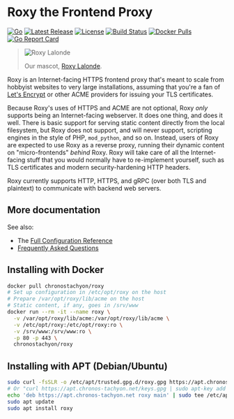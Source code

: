 # Roxy the Frontend Proxy

[![Go](https://img.shields.io/github/go-mod/go-version/chronos-tachyon/roxy)](https://golang.org/)
[![Latest Release](https://img.shields.io/github/v/release/chronos-tachyon/roxy?sort=semver)](https://github.com/chronos-tachyon/roxy/releases)
[![License](https://img.shields.io/badge/license-Hippocratic%202.1-brightgreen)](https://firstdonoharm.dev/version/2/1/license/)
[![Build Status](https://img.shields.io/github/workflow/status/chronos-tachyon/roxy/Go)](https://github.com/chronos-tachyon/roxy/actions/workflows/go.yml)
[![Docker Pulls](https://img.shields.io/docker/pulls/chronostachyon/roxy)](https://hub.docker.com/r/chronostachyon/roxy)
[![Go Report Card](https://goreportcard.com/badge/github.com/chronos-tachyon/roxy)](https://goreportcard.com/report/github.com/chronos-tachyon/roxy)

> ![Roxy Lalonde](https://chronos-tachyon.net/img/roxy-lalonde.png)
> 
> Our mascot, [Roxy Lalonde](https://mspaintadventures.fandom.com/wiki/Roxy_Lalonde).

Roxy is an Internet-facing HTTPS frontend proxy that's meant to scale from
hobbyist websites to very large installations, assuming that you're a fan of
[Let's Encrypt](https://letsencrypt.org/) or other ACME providers for issuing
your TLS certificates.

Because Roxy's uses of HTTPS and ACME are not optional, Roxy _only_ supports
being an Internet-facing webserver.  It does one thing, and does it well.
There is basic support for serving static content directly from the local
filesystem, but Roxy does not support, and will never support, scripting
engines in the style of PHP, `mod_python`, and so on.  Instead, users of
Roxy are expected to use Roxy as a reverse proxy, running their dynamic
content on "micro-frontends" _behind_ Roxy.  Roxy will take care of all the
Internet-facing stuff that you would normally have to re-implement yourself,
such as TLS certificates and modern security-hardening HTTP headers.

Roxy currently supports HTTP, HTTPS, and gRPC (over both TLS and plaintext) to
communicate with backend web servers.

## More documentation

See also:
* The [Full Configuration Reference](configuration.html)
* [Frequently Asked Questions](faq.html)

## Installing with Docker

```sh
docker pull chronostachyon/roxy
# Set up configuration in /etc/opt/roxy on the host
# Prepare /var/opt/roxy/lib/acme on the host
# Static content, if any, goes in /srv/www
docker run --rm -it --name roxy \
  -v /var/opt/roxy/lib/acme:/var/opt/roxy/lib/acme \
  -v /etc/opt/roxy:/etc/opt/roxy:ro \
  -v /srv/www:/srv/www:ro \
  -p 80 -p 443 \
  chronostachyon/roxy
```

## Installing with APT (Debian/Ubuntu)

```sh
sudo curl -fsSLR -o /etc/apt/trusted.gpg.d/roxy.gpg https://apt.chronos-tachyon.net/keys.gpg
# Or "curl https://apt.chronos-tachyon.net/keys.gpg | sudo apt-key add -"
echo 'deb https://apt.chronos-tachyon.net roxy main' | sudo tee /etc/apt/sources.list.d/roxy.list
sudo apt update
sudo apt install roxy
```
